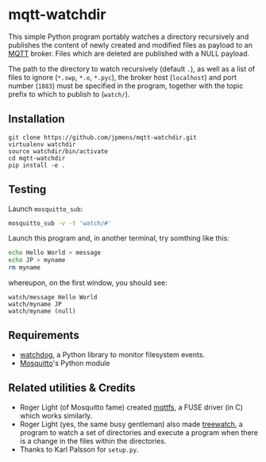 # mqtt-watchdir

This simple Python program portably watches a directory recursively and publishes the content
of newly created and modified files as payload to an [MQTT] broker. Files which
are deleted are published with a NULL payload.

The path to the directory to watch recursively (default `.`), as well as a list of files
to ignore (`*.swp`, `*.o`, `*.pyc`), the broker host (`localhost`)  and port number (`1883`)
must be specified in the program, together with the topic prefix to which to publish to
(`watch/`).

## Installation

```
git clone https://github.com/jpmens/mqtt-watchdir.git
virtualenv watchdir
source watchdir/bin/activate
cd mqtt-watchdir
pip install -e .
```

## Testing

Launch `mosquitto_sub`:

```bash
mosquitto_sub -v -t 'watch/#'
```

Launch this program and, in another terminal, try somthing like this:

```bash
echo Hello World > message
echo JP > myname
rm myname
```

whereupon, on the first window, you should see:

```
watch/message Hello World
watch/myname JP
watch/myname (null)
```

## Requirements

* [watchdog](https://github.com/gorakhargosh/watchdog), a Python library to monitor filesystem events.
* [Mosquitto]'s Python module

## Related utilities & Credits

* Roger Light (of Mosquitto fame) created [mqttfs], a FUSE driver (in C) which works similarly.
* Roger Light (yes, the same busy gentleman) also made [treewatch], a program to watch a set of directories and execute a program when there is a change in the files within the directories.
* Thanks to Karl Palsson for `setup.py`.

 [mqttfs]: https://bitbucket.org/oojah/mqttfs
 [treewatch]: https://bitbucket.org/oojah/treewatch

 [MQTT]: http://mqtt.org
 [Mosquitto]: http://mosquitto.org
